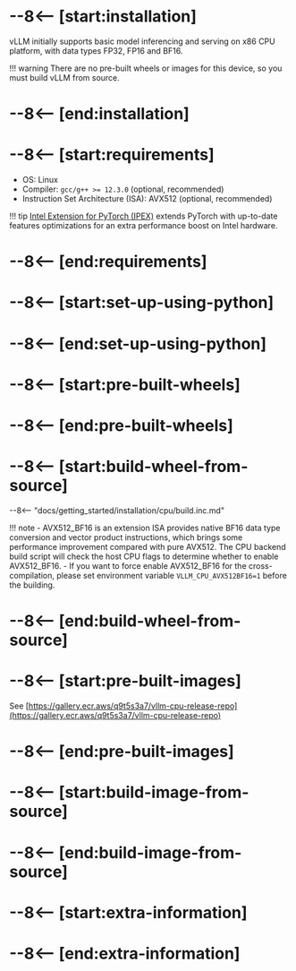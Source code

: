 # --8<-- [start:installation]

vLLM initially supports basic model inferencing and serving on x86 CPU platform, with data types FP32, FP16 and BF16.

!!! warning
    There are no pre-built wheels or images for this device, so you must build vLLM from source.

# --8<-- [end:installation]
# --8<-- [start:requirements]

- OS: Linux
- Compiler: `gcc/g++ >= 12.3.0` (optional, recommended)
- Instruction Set Architecture (ISA): AVX512 (optional, recommended)

!!! tip
    [Intel Extension for PyTorch (IPEX)](https://github.com/intel/intel-extension-for-pytorch) extends PyTorch with up-to-date features optimizations for an extra performance boost on Intel hardware.

# --8<-- [end:requirements]
# --8<-- [start:set-up-using-python]

# --8<-- [end:set-up-using-python]
# --8<-- [start:pre-built-wheels]

# --8<-- [end:pre-built-wheels]
# --8<-- [start:build-wheel-from-source]

--8<-- "docs/getting_started/installation/cpu/build.inc.md"

!!! note
    - AVX512_BF16 is an extension ISA provides native BF16 data type conversion and vector product instructions, which brings some performance improvement compared with pure AVX512. The CPU backend build script will check the host CPU flags to determine whether to enable AVX512_BF16.
    - If you want to force enable AVX512_BF16 for the cross-compilation, please set environment variable `VLLM_CPU_AVX512BF16=1` before the building.

# --8<-- [end:build-wheel-from-source]
# --8<-- [start:pre-built-images]

See [https://gallery.ecr.aws/q9t5s3a7/vllm-cpu-release-repo](https://gallery.ecr.aws/q9t5s3a7/vllm-cpu-release-repo)

# --8<-- [end:pre-built-images]
# --8<-- [start:build-image-from-source]

# --8<-- [end:build-image-from-source]
# --8<-- [start:extra-information]
# --8<-- [end:extra-information]
